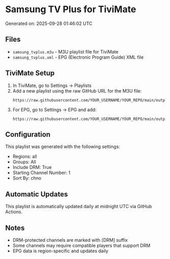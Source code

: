 # Samsung TV Plus for TiviMate

Generated on: 2025-09-28 01:46:02 UTC

## Files

- `samsung_tvplus.m3u` - M3U playlist file for TiviMate
- `samsung_tvplus.xml` - EPG (Electronic Program Guide) XML file

## TiviMate Setup

1. In TiviMate, go to Settings → Playlists
2. Add a new playlist using the raw GitHub URL for the M3U file:
   ```
   https://raw.githubusercontent.com/YOUR_USERNAME/YOUR_REPO/main/output/samsung_tvplus.m3u
   ```
3. For EPG, go to Settings → EPG and add:
   ```
   https://raw.githubusercontent.com/YOUR_USERNAME/YOUR_REPO/main/output/samsung_tvplus.xml
   ```

## Configuration

This playlist was generated with the following settings:
- Regions: all
- Groups: All
- Include DRM: True
- Starting Channel Number: 1
- Sort By: chno

## Automatic Updates

This playlist is automatically updated daily at midnight UTC via GitHub Actions.

## Notes

- DRM-protected channels are marked with [DRM] suffix
- Some channels may require compatible players that support DRM
- EPG data is region-specific and updates daily

